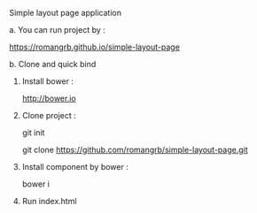   Simple layout page application

a. You can run project by :

  https://romangrb.github.io/simple-layout-page
    

b. Clone and quick bind

  1. Install bower :
    
     http://bower.io


  2. Clone project :
 
     git init
       
     git clone https://github.com/romangrb/simple-layout-page.git


  3. Install component by bower :
     
     bower i

  4. Run index.html
